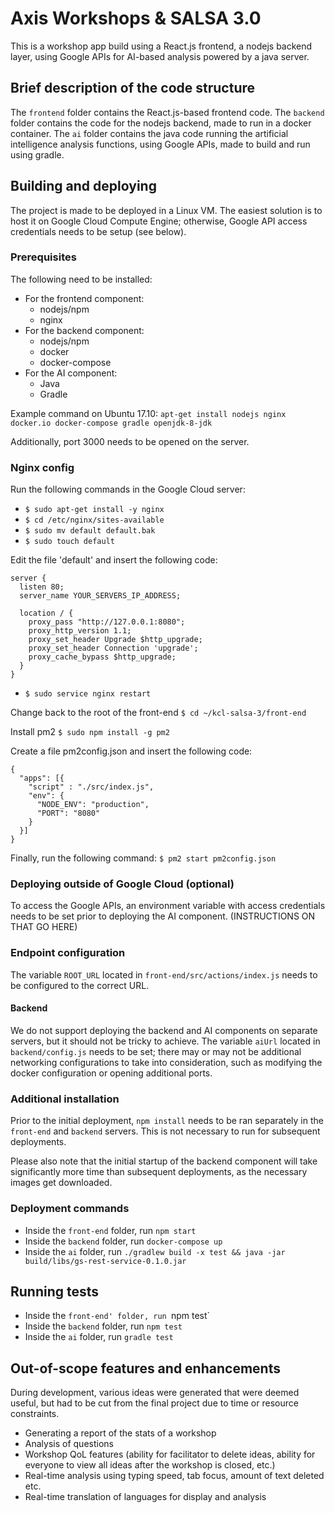 # Axis Workshops & SALSA 3.0 #
This is a workshop app build using a React.js frontend, a nodejs backend layer, using Google APIs for AI-based analysis powered by a java server.

## Brief description of the code structure
The `frontend` folder contains the React.js-based frontend code. The `backend` folder contains the code for the nodejs backend, made to run in a docker container. The `ai` folder contains the java code running the artificial intelligence analysis functions, using Google APIs, made to build and run using gradle.

## Building and deploying
The project is made to be deployed in a Linux VM. The easiest solution is to host it on Google Cloud Compute Engine; otherwise, Google API access credentials needs to be setup (see below).

### Prerequisites
The following need to be installed:
 * For the frontend component:
   * nodejs/npm
   * nginx
 * For the backend component:
   * nodejs/npm
   * docker
   * docker-compose
 * For the AI component:
   * Java
   * Gradle

Example command on Ubuntu 17.10: `apt-get install nodejs nginx docker.io docker-compose gradle openjdk-8-jdk`

Additionally, port 3000 needs to be opened on the server.

### Nginx config
Run the following commands in the Google Cloud server:
* `$ sudo apt-get install -y nginx`
* `$ cd /etc/nginx/sites-available`
* `$ sudo mv default default.bak`
* `$ sudo touch default`

Edit the file 'default' and insert the following code:
```
server {
  listen 80;
  server_name YOUR_SERVERS_IP_ADDRESS;

  location / {
    proxy_pass "http://127.0.0.1:8080";
    proxy_http_version 1.1;
    proxy_set_header Upgrade $http_upgrade;
    proxy_set_header Connection 'upgrade';
    proxy_cache_bypass $http_upgrade;
  }
}
```

* `$ sudo service nginx restart`

Change back to the root of the front-end
`$ cd ~/kcl-salsa-3/front-end`

Install pm2
`$ sudo npm install -g pm2`

Create a file pm2config.json and insert the following code:
```
{
  "apps": [{
    "script" : "./src/index.js",
    "env": {
      "NODE_ENV": "production",
      "PORT": "8080"
    }
  }]
}
```

Finally, run the following command:
`$ pm2 start pm2config.json`

### Deploying outside of Google Cloud (optional)
To access the Google APIs, an environment variable with access credentials needs to be set prior to deploying the AI component. (INSTRUCTIONS ON THAT GO HERE)

### Endpoint configuration
The variable `ROOT_URL` located in `front-end/src/actions/index.js` needs to be configured to the correct URL.

#### Backend
We do not support deploying the backend and AI components on separate servers, but it should not be tricky to achieve. The variable `aiUrl` located in `backend/config.js` needs to be set; there may or may not be additional networking configurations to take into consideration, such as modifying the docker configuration or opening additional ports.

### Additional installation
Prior to the initial deployment, `npm install` needs to be ran separately in the `front-end` and `backend` servers. This is not necessary to run for subsequent deployments.

Please also note that the initial startup of the backend component will take significantly more time than subsequent deployments, as the necessary images get downloaded.

### Deployment commands
 * Inside the `front-end` folder, run `npm start`
 * Inside the `backend` folder, run `docker-compose up`
 * Inside the `ai` folder, run `./gradlew build -x test && java -jar build/libs/gs-rest-service-0.1.0.jar`

## Running tests
 * Inside the `front-end' folder, run `npm test`
 * Inside the `backend` folder, run `npm test`
 * Inside the `ai` folder, run `gradle test`

## Out-of-scope features and enhancements
During development, various ideas were generated that were deemed useful, but had to be cut from the final project due to time or resource constraints.
 * Generating a report of the stats of a workshop
 * Analysis of questions
 * Workshop QoL features (ability for facilitator to delete ideas, ability for everyone to view all ideas after the workshop is closed, etc.)
 * Real-time analysis using typing speed, tab focus, amount of text deleted etc.
 * Real-time translation of languages for display and analysis
